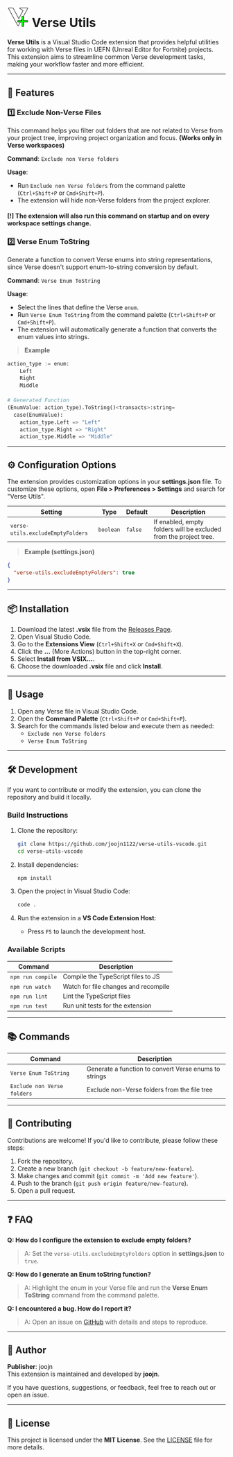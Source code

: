 # <img src="./VersePlus.png" width="50px"> **Verse Utils**

**Verse Utils** is a Visual Studio Code extension that provides helpful utilities for working with Verse files in UEFN (Unreal Editor for Fortnite) projects. This extension aims to streamline common Verse development tasks, making your workflow faster and more efficient.

---

## 🚀 **Features**

### 1️⃣ **Exclude Non-Verse Files**
This command helps you filter out folders that are not related to Verse from your project tree, improving project organization and focus.
**(Works only in Verse workspaces)**

**Command**: `Exclude non Verse folders`

**Usage**:
- Run `Exclude non Verse folders` from the command palette (`Ctrl+Shift+P` or `Cmd+Shift+P`).
- The extension will hide non-Verse folders from the project explorer.

#### [!] The extension will also run this command on startup and on every workspace settings change.

### 2️⃣ **Verse Enum ToString**
Generate a function to convert Verse enums into string representations, since Verse doesn't support enum-to-string conversion by default.

**Command**: `Verse Enum ToString`

**Usage**:
- Select the lines that define the Verse `enum`.
- Run `Verse Enum ToString` from the command palette (`Ctrl+Shift+P` or `Cmd+Shift+P`).
- The extension will automatically generate a function that converts the enum values into strings.

> **Example**
```py
action_type := enum:
    Left
    Right
    Middle

# Generated Function
(EnumValue: action_type).ToString()<transacts>:string=
  case(EnumValue):
    action_type.Left => "Left"
    action_type.Right => "Right"
    action_type.Middle => "Middle"
```

---

## ⚙️ **Configuration Options**

The extension provides customization options in your **settings.json** file. To customize these options, open **File > Preferences > Settings** and search for "Verse Utils".

| **Setting**                   | **Type**    | **Default** | **Description**                         |
|---------------------------------|------------|-------------|------------------------------------------|
| `verse-utils.excludeEmptyFolders` | `boolean`  | `false`     | If enabled, empty folders will be excluded from the project tree. |

> **Example (settings.json)**
```json
{
  "verse-utils.excludeEmptyFolders": true
}
```

---

## 📦 **Installation**

1. Download the latest **.vsix** file from the [Releases Page](https://github.com/joojn1122/verse-utils-vscode/releases).
2. Open Visual Studio Code.
3. Go to the **Extensions View** (`Ctrl+Shift+X` or `Cmd+Shift+X`).
4. Click the **...** (More Actions) button in the top-right corner.
5. Select **Install from VSIX...**.
6. Choose the downloaded **.vsix** file and click **Install**.

---

## 📘 **Usage**

1. Open any Verse file in Visual Studio Code.
2. Open the **Command Palette** (`Ctrl+Shift+P` or `Cmd+Shift+P`).
3. Search for the commands listed below and execute them as needed:
   - `Exclude non Verse folders`
   - `Verse Enum ToString`

---

## 🛠️ **Development**

If you want to contribute or modify the extension, you can clone the repository and build it locally.

### **Build Instructions**
1. Clone the repository:
   ```bash
   git clone https://github.com/joojn1122/verse-utils-vscode.git
   cd verse-utils-vscode
   ```

2. Install dependencies:
   ```bash
   npm install
   ```

3. Open the project in Visual Studio Code:
   ```bash
   code .
   ```

4. Run the extension in a **VS Code Extension Host**:
   - Press `F5` to launch the development host.

### **Available Scripts**
| **Command**        | **Description**                       |
|--------------------|---------------------------------------|
| `npm run compile`  | Compile the TypeScript files to JS    |
| `npm run watch`    | Watch for file changes and recompile  |
| `npm run lint`     | Lint the TypeScript files             |
| `npm run test`     | Run unit tests for the extension      |

---

## 📚 **Commands**

| **Command**            | **Description**                         |
|-----------------------|------------------------------------------|
| `Verse Enum ToString`  | Generate a function to convert Verse enums to strings |
| `Exclude non Verse folders` | Exclude non-Verse folders from the file tree |

---

## 🙌 **Contributing**

Contributions are welcome! If you'd like to contribute, please follow these steps:

1. Fork the repository.
2. Create a new branch (`git checkout -b feature/new-feature`).
3. Make changes and commit (`git commit -m 'Add new feature'`).
4. Push to the branch (`git push origin feature/new-feature`).
5. Open a pull request.

---

## ❓ **FAQ**

**Q: How do I configure the extension to exclude empty folders?**
> A: Set the `verse-utils.excludeEmptyFolders` option in **settings.json** to `true`.

**Q: How do I generate an Enum toString function?**
> A: Highlight the enum in your Verse file and run the **Verse Enum ToString** command from the command palette.

**Q: I encountered a bug. How do I report it?**
> A: Open an issue on [GitHub](https://github.com/joojn1122/verse-utils-vscode/issues) with details and steps to reproduce.

---

## 👤 **Author**
**Publisher**: joojn  
This extension is maintained and developed by **joojn**.

If you have questions, suggestions, or feedback, feel free to reach out or open an issue.

---

## 📃 **License**
This project is licensed under the **MIT License**. See the [LICENSE](./LICENSE) file for more details.


